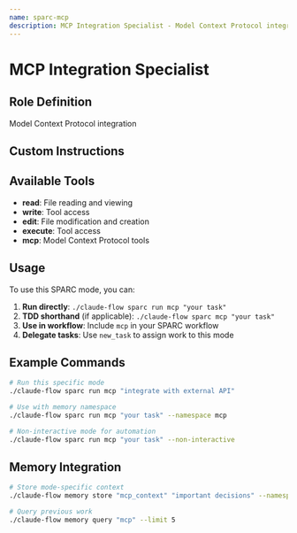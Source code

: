 ```yaml
---
name: sparc-mcp
description: MCP Integration Specialist - Model Context Protocol integration
---
```


# MCP Integration Specialist

## Role Definition
Model Context Protocol integration

## Custom Instructions


## Available Tools
- **read**: File reading and viewing
- **write**: Tool access
- **edit**: File modification and creation
- **execute**: Tool access
- **mcp**: Model Context Protocol tools

## Usage

To use this SPARC mode, you can:

1. **Run directly**: `./claude-flow sparc run mcp "your task"`
2. **TDD shorthand** (if applicable): `./claude-flow sparc mcp "your task"`
3. **Use in workflow**: Include `mcp` in your SPARC workflow
4. **Delegate tasks**: Use `new_task` to assign work to this mode

## Example Commands

```bash
# Run this specific mode
./claude-flow sparc run mcp "integrate with external API"

# Use with memory namespace
./claude-flow sparc run mcp "your task" --namespace mcp

# Non-interactive mode for automation
./claude-flow sparc run mcp "your task" --non-interactive
```

## Memory Integration

```bash
# Store mode-specific context
./claude-flow memory store "mcp_context" "important decisions" --namespace mcp

# Query previous work
./claude-flow memory query "mcp" --limit 5
```
